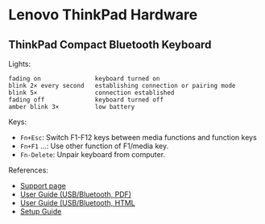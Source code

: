 Lenovo ThinkPad Hardware
========================


ThinkPad Compact Bluetooth Keyboard
-----------------------------------

Lights:

    fading on               keyboard turned on
    blink 2× every second   establishing connection or pairing mode
    blink 5×                connection established
    fading off              keyboard turned off
    amber blink 3×          low battery

Keys:
- `Fn+Esc`: Switch F1-F12 keys between media functions and function keys
- `Fn+F1` ...: Use other function of F1/media key.
- `Fn-Delete`: Unpair keyboard from computer.

References:
- [Support page][tpck support]
- [User Guide (USB/Bluetooth, PDF)][tpck uguide]
- [User Guide (USB/Bluetooth, HTML][tpck uguide HTML]
- [Setup Guide][tpck setup]

[tpck support]: https://support.lenovo.com/us/en/solutions/pd026744-thinkpad-compact-bluetooth-keyboard-with-trackpoint-overview-and-service-parts
[tpck uguide]: https://download.lenovo.com/pccbbs/options/tp_compact_usb_bt_kb_ug_en_201908_version6th.pdf
[tpck uguide HTML]: https://manuals.plus/lenovo/thinkpad-compact-usbbluetooth-keyboard-manual#pairing_the_bluetooth_keyboard_with_the_computer
[tpck setup]: https://download.lenovo.com/pccbbs/options/tp_compact_bt_kb_setup_guide_201901_version1.pdf
